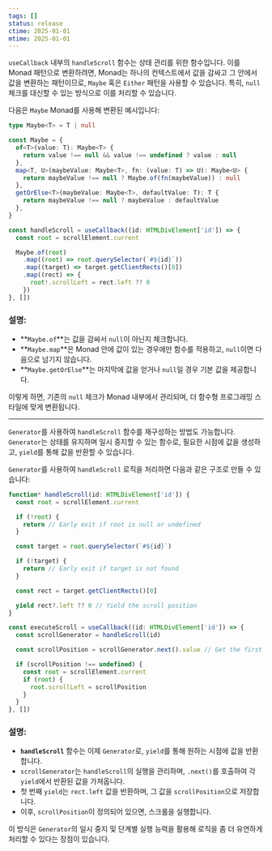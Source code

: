 ```yaml
---
tags: []
status: release
ctime: 2025-01-01
mtime: 2025-01-01
---
```


`useCallback` 내부의 `handleScroll` 함수는 상태 관리를 위한 함수입니다. 이를 Monad 패턴으로 변환하려면, Monad는 하나의 컨텍스트에서 값을 감싸고 그 안에서 값을 변환하는 패턴이므로, `Maybe` 혹은 `Either` 패턴을 사용할 수 있습니다. 특히, `null` 체크를 대신할 수 있는 방식으로 이를 처리할 수 있습니다.

다음은 `Maybe` Monad를 사용해 변환된 예시입니다:

```typescript
type Maybe<T> = T | null

const Maybe = {
  of<T>(value: T): Maybe<T> {
    return value !== null && value !== undefined ? value : null
  },
  map<T, U>(maybeValue: Maybe<T>, fn: (value: T) => U): Maybe<U> {
    return maybeValue !== null ? Maybe.of(fn(maybeValue)) : null
  },
  getOrElse<T>(maybeValue: Maybe<T>, defaultValue: T): T {
    return maybeValue !== null ? maybeValue : defaultValue
  },
}

const handleScroll = useCallback((id: HTMLDivElement['id']) => {
  const root = scrollElement.current

  Maybe.of(root)
    .map((root) => root.querySelector(`#${id}`))
    .map((target) => target.getClientRects()[0])
    .map((rect) => {
      root!.scrollLeft = rect.left ?? 0
    })
}, [])
```

### 설명:

- **`Maybe.of`**는 값을 감싸서 `null`이 아닌지 체크합니다.
- **`Maybe.map`**은 Monad 안에 값이 있는 경우에만 함수를 적용하고, `null`이면 다음으로 넘기지 않습니다.
- **`Maybe.getOrElse`**는 마지막에 값을 얻거나 `null`일 경우 기본 값을 제공합니다.

이렇게 하면, 기존의 `null` 체크가 Monad 내부에서 관리되며, 더 함수형 프로그래밍 스타일에 맞게 변환됩니다.

---

`Generator`를 사용하여 `handleScroll` 함수를 재구성하는 방법도 가능합니다. `Generator`는 상태를 유지하며 일시 중지할 수 있는 함수로, 필요한 시점에 값을 생성하고, `yield`를 통해 값을 반환할 수 있습니다.

`Generator`를 사용하여 `handleScroll` 로직을 처리하면 다음과 같은 구조로 만들 수 있습니다:

```typescript
function* handleScroll(id: HTMLDivElement['id']) {
  const root = scrollElement.current

  if (!root) {
    return // Early exit if root is null or undefined
  }

  const target = root.querySelector(`#${id}`)

  if (!target) {
    return // Early exit if target is not found
  }

  const rect = target.getClientRects()[0]

  yield rect?.left ?? 0 // Yield the scroll position
}

const executeScroll = useCallback((id: HTMLDivElement['id']) => {
  const scrollGenerator = handleScroll(id)

  const scrollPosition = scrollGenerator.next().value // Get the first yielded value

  if (scrollPosition !== undefined) {
    const root = scrollElement.current
    if (root) {
      root.scrollLeft = scrollPosition
    }
  }
}, [])
```

### 설명:

- **`handleScroll`** 함수는 이제 `Generator`로, `yield`를 통해 원하는 시점에 값을 반환합니다.
- `scrollGenerator`는 `handleScroll`의 실행을 관리하며, `.next()`를 호출하여 각 `yield`에서 반환된 값을 가져옵니다.
- 첫 번째 `yield`는 `rect.left` 값을 반환하며, 그 값을 `scrollPosition`으로 저장합니다.
- 이후, `scrollPosition`이 정의되어 있으면, 스크롤을 실행합니다.

이 방식은 `Generator`의 일시 중지 및 단계별 실행 능력을 활용해 로직을 좀 더 유연하게 처리할 수 있다는 장점이 있습니다.
